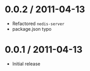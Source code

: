 
0.0.2 / 2011-04-13 
==================

  * Refactored `nedis-server`
  * package.json typo

0.0.1 / 2011-04-13 
==================

  - Initial release
